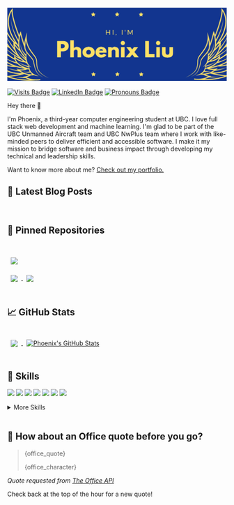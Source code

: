[![Phoenix's GitHub Banner](./assets/banner.jpg)](https://phoenixliu.tech)

<!-- badges -->

[![Visits Badge](https://badges.pufler.dev/visits/phoenixthefirebird/phoenixthefirebird)](https://phoenixliu.tech)
[![LinkedIn Badge](https://img.shields.io/badge/LinkedIn-Profile-informational?style=flat&logo=linkedin&logoColor=white&color=0D76A8)](https://www.linkedin.com/in/phoenixanaisliu/)
[![Pronouns Badge](https://img.shields.io/static/v1?label=Pronouns&message=She/Her&style=flat&color=FF69B4)](https://phoenixliu.tech)

<!-- intro -->

Hey there 👋

I'm Phoenix, a third-year computer engineering student at UBC. I love full stack web development and machine learning. I'm glad to be part of the UBC Unmanned Aircraft team and UBC NwPlus team where I work with like-minded peers to deliver efficient and accessible software. I make it my mission to bridge software and business impact through developing my technical and leadership skills.

Want to know more about me? [Check out my portfolio.](https://phoenixliu.tech)

## 📝 Latest Blog Posts

<br>

<!-- BLOG-POST-LIST:START -->

<!-- BLOG-POST-LIST:END -->

## 📌 Pinned Repositories

<br>

<a href="https://github.com/phoenixthefirebird/slack-clone">
  <img align="center" style="margin:1rem 0.5rem" src="https://github-readme-stats.vercel.app/api/pin/?username=phoenixthefirebird&repo=slack-clone&title_color=ffffff&text_color=c9cacc&icon_color=4AB197&bg_color=123590" />
</a>

<br>

<a href="https://github.com/phoenixthefirebird/phoenixthefirebird.github.io">
  <img align="center" style="margin:0.5rem" src="https://github-readme-stats.vercel.app/api/pin/?username=phoenixthefirebird&repo=phoenixthefirebird.github.io&title_color=ffffff&text_color=c9cacc&icon_color=4AB197&bg_color=123590" />
</a>

<a href="https://github.com/phoenixthefirebird/scheduler">
  <img align="center" style="margin:0.5rem" src="https://github-readme-stats.vercel.app/api/pin/?username=phoenixthefirebird&repo=scheduler&title_color=ffffff&text_color=c9cacc&icon_color=4AB197&bg_color=123590" />
</a>

<br>
<br>

## &#x1f4c8; GitHub Stats

<br>

<a href="https://github.com/phoenixthefirebird">
  <img align="center" style="margin:0.5rem" src="https://github-readme-stats.vercel.app/api/top-langs/?username=phoenixthefirebird&hide=html,css&title_color=ffffff&text_color=c9cacc&icon_color=4AB197&bg_color=123590" />
</a>

<a href="https://github.com/phoenixthefirebird">
  <img align="center" style="margin:0.5rem" src="https://github-readme-stats.vercel.app/api?username=phoenixthefirebird&show_icons=true&line_height=27&count_private=true&title_color=ffffff&text_color=c9cacc&icon_color=4AB097&bg_color=123590" alt="Phoenix's GitHub Stats" />
</a>

<br>
<br>

## 💼 Skills

![](https://img.shields.io/badge/Code-Python-informational?style=flat&logo=Python&logoColor=white&color=4AB197)
![](https://img.shields.io/badge/Code-C++-informational?style=flat&logo=c%2B%2B&logoColor=white&color=4AB197)
![](https://img.shields.io/badge/Code-C-informational?style=flat&logo=c&logoColor=white&color=4AB197)
![](https://img.shields.io/badge/Code-JavaScript-informational?style=flat&logo=JavaScript&logoColor=white&color=4AB197)
![](https://img.shields.io/badge/Code-Java-informational?style=flat&logo=Java&logoColor=white&color=4AB197)
![](https://img.shields.io/badge/Code-HTML-informational?style=flat&logo=html5&logoColor=white&color=4AB197)
![](https://img.shields.io/badge/Code-Go-informational?style=flat&logo=go&logoColor=white&color=4AB197)

<details>
<summary>More Skills</summary>
<br>

![](https://img.shields.io/badge/Style-CSS-informational?style=flat&logo=css3&logoColor=white&color=red)
![](https://img.shields.io/badge/Style-Sass-informational?style=flat&logo=Sass&logoColor=white&color=red)

<br>

![](https://img.shields.io/badge/Framework-React-informational?style=flat&logo=react&logoColor=white&color=blueviolet)
![](https://img.shields.io/badge/Framework-Redux-informational?style=flat&logo=Redux&logoColor=white&color=blueviolet)
![](https://img.shields.io/badge/Framework-PyTorch-informational?style=flat&logo=pytorch&logoColor=white&color=blueviolet)
![](https://img.shields.io/badge/Framework-TensorFlow-informational?style=flat&logo=tensorflow&logoColor=white&color=blueviolet)
![](https://img.shields.io/badge/Framework-Django-informational?style=flat&logo=django&logoColor=white&color=blueviolet)
![](https://img.shields.io/badge/Framework-Flask-informational?style=flat&logo=flask&logoColor=white&color=blueviolet)

<br>

![](https://img.shields.io/badge/Tools-Docker-informational?style=flat&logo=docker&logoColor=white&color=blue)
![](https://img.shields.io/badge/Tools-VSCode-informational?style=flat&logo=Visual-Studio-Code&logoColor=white&color=blue)
![](https://img.shields.io/badge/Tools-GIT-informational?style=flat&logo=git&logoColor=white&color=blue)
![](https://img.shields.io/badge/Tools-Netlify-informational?style=flat&logo=netlify&logoColor=white&color=4AB197)
![](https://img.shields.io/badge/Tools-Jenkins-informational?style=flat&logo=jenkins&logoColor=white&color=4AB197)
![](https://img.shields.io/badge/Tools-SonarQube-informational?style=flat&logo=SonarQube&logoColor=white&color=4AB197)
![](https://img.shields.io/badge/Tools-Actions-informational?style=flat&logo=github-actions&logoColor=white&color=4AB197)
![](https://img.shields.io/badge/Tools-NPM-informational?style=flat&logo=npm&logoColor=white&color=4AB197)
![](https://img.shields.io/badge/Tools-Postman-informational?style=flat&logo=Postman&logoColor=white&color=4AB197)
![](https://img.shields.io/badge/Tools-Photoshop-informational?style=flat&logo=Adobe-Photoshop&logoColor=white&color=4AB197)
![](https://img.shields.io/badge/Tools-Illustrator-informational?style=flat&logo=Adobe-Illustrator&logoColor=white&color=4AB197)
![](https://img.shields.io/badge/Tools-AdobeXD-informational?style=flat&logo=Adobe-XD&logoColor=white&color=4AB197)
![](https://img.shields.io/badge/Tools-GitHub-informational?style=flat&logo=GitHub&logoColor=white&color=4AB197)
![](https://img.shields.io/badge/Tools-GitLab-informational?style=flat&logo=GitLab&logoColor=white&color=4AB197)
![](https://img.shields.io/badge/Tools-Bitbucket-informational?style=flat&logo=Bitbucket&logoColor=white&color=4AB197)
![](https://img.shields.io/badge/Tools-Jira-informational?style=flat&logo=Jira-Software&logoColor=white&color=4AB197)
![](https://img.shields.io/badge/Tools-Clubhouse-informational?style=flat&logo=Clubhouse&logoColor=white&color=4AB197)

</details>

<br>

## 📣 How about an Office quote before you go?

> {office_quote}
>
> <p>{office_character}</p>

_Quote requested from [The Office API](https://www.officeapi.dev/)_

Check back at the top of the hour for a new quote!
